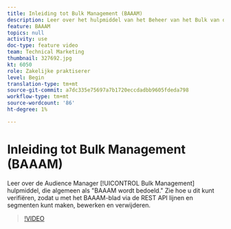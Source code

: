 ```yaml
---
title: Inleiding tot Bulk Management (BAAAM)
description: Leer over het hulpmiddel van het Beheer van het Bulk van de Audience Manager, algemeen genoemd "BAAAM." Zie hoe u dit kunt verifiëren, zodat u met het BAAAM-blad via de REST API lijnen en segmenten kunt maken, bewerken en verwijderen.
feature: BAAAM
topics: null
activity: use
doc-type: feature video
team: Technical Marketing
thumbnail: 327692.jpg
kt: 6050
role: Zakelijke praktiserer
level: Begin
translation-type: tm+mt
source-git-commit: a7dc335e75697a7b1720eccdadbb9605fdeda798
workflow-type: tm+mt
source-wordcount: '86'
ht-degree: 1%

---
```



# Inleiding tot Bulk Management (BAAAM)

Leer over de Audience Manager [!UICONTROL Bulk Management] hulpmiddel, die algemeen als &quot;BAAAM wordt bedoeld.&quot; Zie hoe u dit kunt verifiëren, zodat u met het BAAAM-blad via de REST API lijnen en segmenten kunt maken, bewerken en verwijderen.

>[!VIDEO](https://video.tv.adobe.com/v/327692/?quality=12&learn=on)
